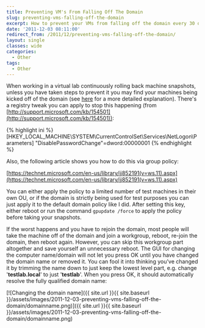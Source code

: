 ```yaml
---
title: Preventing VM's From Falling Off The Domain
slug: preventing-vms-falling-off-the-domain
excerpt: How to prevent your VMs from falling off the domain every 30 days due to computer password changes.
date: '2011-12-03 08:11:00'
redirect_from: /2011/12/preventing-vms-falling-off-the-domain/
layout: single
classes: wide
categories:
  - Other
tags:
  - Other
---
```


When working in a virtual lab continuously rolling back machine snapshots, unless you have taken steps to prevent it you may find your machines being kicked off of the domain (see [here](http://blogs.msdn.com/b/mikekol/archive/2009/03/18/does-restoring-a-snapshot-break-domain-connectivity-here-s-why.aspx) for a more detailed explanation). There's a registry tweak you can apply to stop this happening (from [http://support.microsoft.com/kb/154501](http://support.microsoft.com/kb/154501)):

{% highlight ini %}
[HKEY_LOCAL_MACHINE\SYSTEM\CurrentControlSet\Services\NetLogon\Parameters]
"DisablePasswordChange"=dword:00000001
{% endhighlight %}

Also, the following article shows you how to do this via group policy:

[https://technet.microsoft.com/en-us/library/jj852191(v=ws.11).aspx](https://technet.microsoft.com/en-us/library/jj852191(v=ws.11).aspx)

You can either apply the policy to a limited number of test machines in their own OU, or if the domain is strictly being used for test purposes you can just apply it to the default domain policy like I did. After setting this key, either reboot or run the command `gpupdate /force` to apply the policy before taking your snapshots.

If the worst happens and you have to rejoin the domain, most people will take the machine off of the domain and join a workgroup, reboot, re-join the domain, then reboot again. However, you can skip this workgroup part altogether and save yourself an unnecessary reboot. The GUI for changing the computer name/domain will not let you press OK until you have changed the domain name or removed it. You can fool it into thinking you've changed it by trimming the name down to just keep the lowest level part, e.g. change '**testlab.local**' to just '**testlab**'. When you press OK, it should automatically resolve the fully qualified domain name:

[![Changing the domain name]({{ site.url }}{{ site.baseurl }}/assets/images/2011-12-03-preventing-vms-falling-off-the-domain/domainname.png)]({{ site.url }}{{ site.baseurl }}/assets/images/2011-12-03-preventing-vms-falling-off-the-domain/domainname.png)